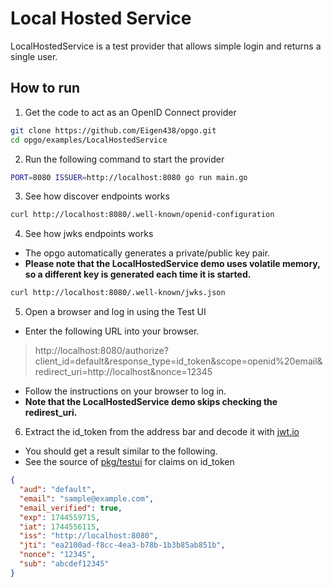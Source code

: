 # Local Hosted Service

LocalHostedService is a test provider that allows simple login and returns a single user.

## How to run

1. Get the code to act as an OpenID Connect provider

```sh
git clone https://github.com/Eigen438/opgo.git
cd opgo/examples/LocalHostedService
```

2. Run the following command to start the provider

```sh
PORT=8080 ISSUER=http://localhost:8080 go run main.go
```

3. See how discover endpoints works
```sh
curl http://localhost:8080/.well-known/openid-configuration
```

4. See how jwks endpoints works
 - The opgo automatically generates a private/public key pair.
 - **Please note that the LocalHostedService demo uses volatile memory, so a different key is generated each time it is started.**

```sh
curl http://localhost:8080/.well-known/jwks.json
```

5. Open a browser and log in using the Test UI
 - Enter the following URL into your browser.
> http://localhost:8080/authorize?client_id=default&response_type=id_token&scope=openid%20email&redirect_uri=http://localhost&nonce=12345
 - Follow the instructions on your browser to log in.
 - **Note that the LocalHostedService demo skips checking the redirest_uri.**

6. Extract the id_token from the address bar and decode it with [jwt.io](https://jwt.io/)
 - You should get a result similar to the following.
 - See the source of [pkg/testui](../../pkg/testui) for claims on id_token
```json
{
  "aud": "default",
  "email": "sample@example.com",
  "email_verified": true,
  "exp": 1744559715,
  "iat": 1744556115,
  "iss": "http://localhost:8080",
  "jti": "ea2100ad-f8cc-4ea3-b78b-1b3b85ab851b",
  "nonce": "12345",
  "sub": "abcdef12345"
}
```